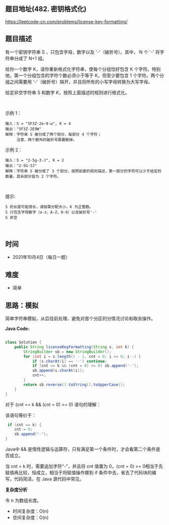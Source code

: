 
## 题目地址(482. 密钥格式化)

https://leetcode-cn.com/problems/license-key-formatting/

## 题目描述


有一个密钥字符串 S ，只包含字母，数字以及 '-'（破折号）。其中， N 个 '-' 将字符串分成了 N+1 组。

给你一个数字 K，请你重新格式化字符串，使每个分组恰好包含 K 个字符。特别地，第一个分组包含的字符个数必须小于等于 K，但至少要包含 1 个字符。两个分组之间需要用 '-'（破折号）隔开，并且将所有的小写字母转换为大写字母。

给定非空字符串 S 和数字 K，按照上面描述的规则进行格式化。

 

示例 1：
```
输入：S = "5F3Z-2e-9-w", K = 4
输出："5F3Z-2E9W"
解释：字符串 S 被分成了两个部分，每部分 4 个字符；
     注意，两个额外的破折号需要删掉。
```

示例 2：
```
输入：S = "2-5g-3-J", K = 2
输出："2-5G-3J"
解释：字符串 S 被分成了 3 个部分，按照前面的规则描述，第一部分的字符可以少于给定的数量，其余部分皆为 2 个字符。
```

 

提示:
```
S 的长度可能很长，请按需分配大小。K 为正整数。
S 只包含字母数字（a-z，A-Z，0-9）以及破折号'-'
S 非空
```
 


## 时间

- 2021年10月4日（每日一题）

## 难度

- 简单

## 思路：模拟

简单字符串模拟，从后往前处理，避免对首个分区的分情况讨论和取余操作。

**Java Code:**

```java

class Solution {
    public String licenseKeyFormatting(String s, int k) {
        StringBuilder sb = new StringBuilder();
        for (int i = s.length() - 1, cnt = 0; i >= 0; i--) {
            if (s.charAt(i) == '-') continue;
            if (cnt == k && (cnt = 0) >= 0) sb.append('-');
            sb.append(s.charAt(i));
            cnt++;
        }
        return sb.reverse().toString().toUpperCase();
    }
}

```
对于 (cnt == k && (cnt = 0) >= 0) 语句的理解：

该语句等价于：

```java
 if (cnt == k) {
    cnt = 0;
    sb.append("-");
}
```

Java中 && 是惰性逻辑与运算符，只有满足第一个条件时，才会看第二个条件是否成立。

当 cnt = k 时，需要追加字符“-”，并且将 cnt 值置为 0，(cnt = 0) >= 0相当于先赋值再比较，恒成立，相当于将赋值操作挪到 if 条件中去，省去了代码块的编写，代码简洁，在 Java 源代码中常见。


**复杂度分析**

令 n 为数组长度。

- 时间复杂度：O(n)
- 空间复杂度：O(n)


